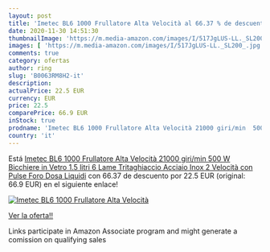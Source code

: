 ```yaml
---
layout: post
title: 'Imetec BL6 1000 Frullatore Alta Velocità al 66.37 % de descuento'
date: 2020-11-30 14:51:30
thumbnailImage: 'https://m.media-amazon.com/images/I/517JgLUS-LL._SL200_.jpg'
images: [ 'https://m.media-amazon.com/images/I/517JgLUS-LL._SL200_.jpg' ]
comments: true
category: ofertas
author: ring
slug: 'B0063RM8H2-it'
description:
actualPrice: 22.5 EUR
currency: EUR
price: 22.5
comparePrice: 66.9 EUR
inStock: true
prodname: 'Imetec BL6 1000 Frullatore Alta Velocità 21000 giri/min  500 W  Bicchiere in Vetro 1.5 litri  6 Lame Tritaghiaccio Acciaio Inox  2 Velocità con Pulse  Foro Dosa Liquidi'
country: 'it'
---
```


Está [Imetec BL6 1000 Frullatore Alta Velocità 21000 giri/min  500 W  Bicchiere in Vetro 1.5 litri  6 Lame Tritaghiaccio Acciaio Inox  2 Velocità con Pulse  Foro Dosa Liquidi](https://www.amazon.it/dp/B0063RM8H2/?tag=tolees00-21) con 66.37 de descuento por 22.5 EUR (original: 66.9 EUR) en el siguiente enlace!

[![Imetec BL6 1000 Frullatore Alta Velocità](https://m.media-amazon.com/images/I/517JgLUS-LL._SL200_.jpg)](https://www.amazon.it/dp/B0063RM8H2/?tag=tolees00-21)

[Ver la oferta!!](https://www.amazon.it/dp/B0063RM8H2/?tag=tolees00-21)

Links participate in Amazon Associate program and might generate a comission on qualifying sales


